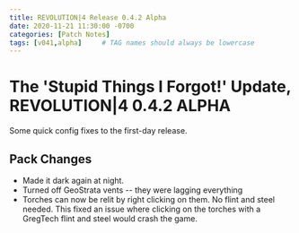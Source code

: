 ```yaml
---
title: REVOLUTION|4 Release 0.4.2 Alpha
date: 2020-11-21 11:30:00 -0700
categories: [Patch Notes]
tags: [v041,alpha]     # TAG names should always be lowercase
---
```


# The 'Stupid Things I Forgot!' Update, REVOLUTION|4 0.4.2 ALPHA

Some quick config fixes to the first-day release.

## Pack Changes

- Made it dark again at night.
- Turned off GeoStrata vents -- they were lagging everything
- Torches can now be relit by right clicking on them. No flint and steel needed. This fixed an issue where clicking on the torches with a GregTech flint and steel would crash the game.